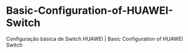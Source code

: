 # Basic-Configuration-of-HUAWEI-Switch
Configuração básica de Switch HUAWEI | Basic Configuration of HUAWEI Switch
